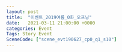 ```yaml
---
layout: post
title:  "이벤트_2019여름_0화_오프닝"
date:   2021-03-11 21:00:00 +0000
categories: Event
Tags: Story Event
SceneCode: ["scene_evt190627_cp0_q1_s10"]
---
```


